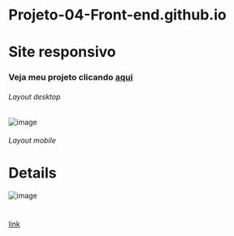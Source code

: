 # Projeto-04-Front-end.github.io

# Site responsivo
### Veja meu projeto clicando [aqui](https://thiagomassenomaciel.github.io/Projeto-04-Front-end.github.io/)
###### Layout desktop
![image](https://github.com/user-attachments/assets/e335e00a-036b-434f-b276-b4df1ae22efa)
###### Layout mobile
# Details
![image](https://github.com/ThiagoMassenoMaciel/Projeto-04-Front-end.github.io/assets/107934374/ea6e1790-9266-4d39-abc2-e164477062c6)
# 
[link]( https://thiagomassenomaciel.github.io/Projeto-04-Front-end.github.io/details/index.html)
